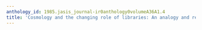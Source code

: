 ```yaml
---
anthology_id: 1985.jasis_journal-ir0anthology0volumeA36A1.4
title: 'Cosmology and the changing role of libraries: An analogy and reflections'
---
```

